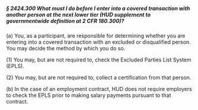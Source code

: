 ##### § 2424.300 What must I do before I enter into a covered transaction with another person at the next lower tier (HUD supplement to governmentwide definition at 2 CFR 180.300)? #####

(a) You, as a participant, are responsible for determining whether you are entering into a covered transaction with an excluded or disqualified person. You may decide the method by which you do so.

(1) You may, but are not required to, check the Excluded Parties List System (EPLS).

(2) You may, but are not required to, collect a certification from that person.

(b) In the case of an employment contract, HUD does not require employers to check the EPLS prior to making salary payments pursuant to that contract.
